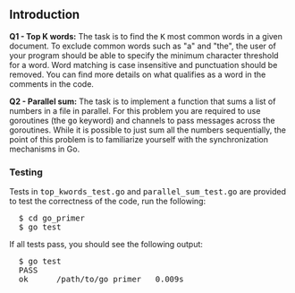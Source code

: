 <h2>Introduction</h2>

<p>
  <b>Q1 - Top K words:</b> The task is to find the <tt>K</tt> most common words in a
  given document. To exclude common words such as "a" and "the", the user of your program
  should be able to specify the minimum character threshold for a word. Word matching is
  case insensitive and punctuation should be removed. You can find more details on what
  qualifies as a word in the comments in the code.
</p>

<p>
  <b>Q2 - Parallel sum:</b> The task is to implement a function that sums a list of
  numbers in a file in parallel. For this problem you are required to use goroutines (the
  <tt>go</tt> keyword) and channels to pass messages across the goroutines. While it is
  possible to just sum all the numbers sequentially, the point of this problem is to
  familiarize yourself with the synchronization mechanisms in Go.
</p>

<h3>Testing</h3>

<p>
  Tests in <tt>top_kwords_test.go</tt> and <tt>parallel_sum_test.go</tt> are provided to test the correctness of the code, run the following:
</p>
<pre>
  $ cd go_primer
  $ go test
</pre>
<p>
  If all tests pass, you should see the following output:
</p>
<pre>
  $ go test
  PASS
  ok      /path/to/go_primer   0.009s
</pre>